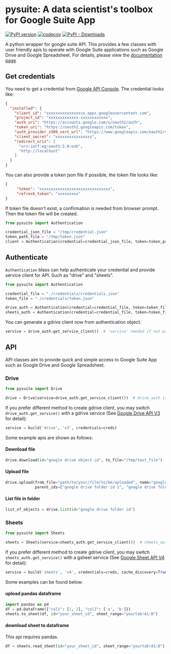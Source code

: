 # pysuite: A data scientist's toolbox for Google Suite App

[![PyPI version](https://badge.fury.io/py/pysuite.svg)](https://badge.fury.io/py/pysuite)
[![codecov](https://codecov.io/gh/staftermath/pysuite/branch/master/graph/badge.svg)](https://codecov.io/gh/staftermath/pysuite)
[![PyPI - Downloads](https://img.shields.io/pypi/dm/pysuite)](https://pypi.org/project/pysuite/)

A python wrapper for google suite API. This provides a few classes with user friendly apis to operate with Google Suite
applications such as Google Drive and Google Spreadsheet. For details, please view the 
[documentation page](https://staftermath.github.io/pysuite/user_manual.html)

## Get credentials
You need to get a credential from 
<a href=https://console.developers.google.com/apis/dashboard>Google API Console</a>. The credential looks like:

```json
{
  "installed": {
    "client_id": "xxxxxxxxxxxxxxxxx.apps.googleusercontent.com",
    "project_id": "xxxxxxxxxxxxx-xxxxxxxxxxxx",
    "auth_uri": "https://accounts.google.com/o/oauth2/auth",
    "token_uri": "https://oauth2.googleapis.com/token",
    "auth_provider_x509_cert_url": "https://www.googleapis.com/oauth2/v1/certs",
    "client_secret": "xxxxxxxxxxxxxxxx",
    "redirect_uris": [
      "urn:ietf:wg:oauth:2.0:oob",
      "http://localhost"
    ]
  }
}
```

You can also provide a token json file if possible, the token file looks like:

```json
{
     "token": "xxxxxxxxxxxxxxxxxxxxxxxxxxxxxxx",
     "refresh_token": "xxxxxxxxx"
}
```

If token file doesn't exist, a confirmation is needed from browser prompt. Then the token file will be created.
```python
from pysuite import Authentication

credential_json_file = "/tmp/credential.json"
token_path_file = "/tmp/token.json"
client = Authentication(credential=credential_json_file, token=token_path_file, services="sheets")
```

## Authenticate

`Authentication` blass can help authenticate your credential and provide service client for API. Such as "drive" and 
"sheets". 
```python
from pysuite import Authentication

credential_file = "./credentials/credentials.json"
token_file = "./credentials/token.json"

drive_auth = Authentication(credential=credential_file, token=token_file, services="drive")
sheets_auth = Authentication(credential=credential_file, token=token_file, services="sheets")
```

You can generate a gdrive client now from authentication object.
```python
service = drive_auth.get_service_client()  # 'service' needed if not provided when initiating Authenciation object 
```

## API
API classes aim to provide quick and simple access to Google Suite App such as Google Drive and Google Spreadsheet. 

### Drive

```python
from pysuite import Drive

drive = Drive(service=drive_auth.get_service_client())  # drive_auth is an Authenticaion class with `service='drive'`
```

If you prefer different method to create gdrive client, you may switch `drive_auth.get_service()` with a gdrive service 
(See <a href=https://developers.google.com/drive/api/v3/quickstart/python>Google Drive API V3</a> for detail):
```python
service = build('drive', 'v3', credentials=creds)
```

Some example apis are shown as follows:

#### Download file
```python
drive.download(id="google drive object id", to_file="/tmp/test_file")
```
#### Upload file
```python
drive.upload(from_file="path/to/your/file/to/be/uploaded", name="google_drive_file_name", 
             parent_ids=["google drive folder id 1", "google drive folder id 2"])
```
#### List file in folder
```python
list_of_objects = drive.list(id="google drive folder id")
```

### Sheets
```python
from pysuite import Sheets

sheets = Sheets(service=sheets_auth.get_service_client())  # sheets_auth is an Authenticaion class with `service='sheets'`
```

If you prefer different method to create gdrive client, you may switch `sheets_auth.get_service()` with a gsheet service 
(See <a href=https://developers.google.com/sheets/api/quickstart/python>Google Sheet API V4</a> for detail):
```python
service = build('sheets', 'v4', credentials=creds, cache_discovery=True)
```

Some examples can be found below:
#### upload pandas dataframe

```python
import pandas as pd 
df = pd.DataFrame({"col1": [1, 2], "col2": ['a', 'b']})
sheets.to_sheet(df, id="your_sheet_id", sheet_range="yourtab!A1:B")
```

#### download sheet to dataframe
This api requires pandas.
```python
df = sheets.read_sheet(id="your_sheet_id", sheet_range="yourtab!A1:D")
```

